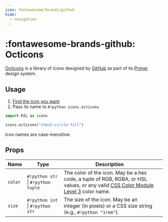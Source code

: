 ```yaml
---
icon: fontawesome/brands/github
hide:
  - navigation
---
```


# :fontawesome-brands-github: Octicons

[Octicons](https://primer.style/octicons) is a library of icons designed by [GitHub](https://github.com/about) as part of
its [Primer](https://primer.style) design system.

## Usage

1. [Find the icon you want](https://primer.style/octicons)
2. Pass its name to `#!python icons.octicons`

```python
import RIL as icons

icons.octicons("check-circle-fill")
```

Icon names are case-inensitive.

## Props

| **Name** | **Type**                           | **Description**                                                                                                                                                                  |   |
|----------|------------------------------------|----------------------------------------------------------------------------------------------------------------------------------------------------------------------------------|---|
| `color`  | `#!python str` \| `#!python tuple` | The color of the icon. May be a hex code, a tuple of RGB, RGBA, or HSL values, or any valid [CSS Color Module Level 3](https://www.w3.org/TR/css-color-3/#svg-color) color name. |   |
| `size`   | `#!python int` \| `#!python str`   | The size of the icon. May be an integer (in pixels) or a CSS size string (e.g., `#!python "1rem"`).                                                                              |   |
